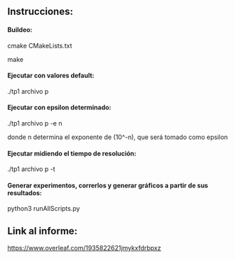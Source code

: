 ## Instrucciones:

#### Buildeo:
cmake CMakeLists.txt

make

#### Ejecutar con valores default:
./tp1 archivo p

#### Ejecutar con epsilon determinado:
./tp1 archivo p -e n

donde n determina el exponente de (10^-n), que será tomado como epsilon

#### Ejecutar midiendo el tiempo de resolución:
./tp1 archivo p -t

#### Generar experimentos, correrlos y generar gráficos a partir de sus resultados:
python3 runAllScripts.py

## Link al informe:
https://www.overleaf.com/1935822621jmykxfdrbpxz
